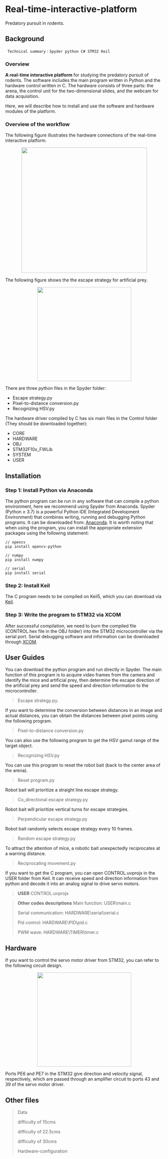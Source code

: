 # Real-time-interactive-platform
Predatory pursuit in rodents.
## Background

` Technical summary：Spyder python C# STM32 Keil`

### Overview
 **A real-time interactive platform** for studying the predatory pursuit of rodents. The software includes the main program written in Python and the hardware control written in C. The hardware consists of three parts: the arena, the control unit for the two-dimensional slides, and the webcam for data acquisition. 
 
Here, we will describe how to install and use the software and hardware modules of the platform.

### Overview of the workflow
The following figure illustrates the hardware connections of the real-time interactive platform.

<div align="center">
<p align="center">
<img src="https://i.postimg.cc/dVkxKxkk/1.png" height="400">
</div>


The following figure shows the the escape strategy for artificial prey.

<div align="center">
<p align="center">
<img src="https://i.postimg.cc/L8DwD11v/2.png" height="300">
</div>


There are three python files in the Spyder folder:
* Escape strategy.py
* Pixel-to-distance conversion.py
* Recognizing HSV.py

The hardware driver compiled by C has six main files in the Control folder (They should be downloaded together): 
* CORE
* HARDWARE
* OBJ
* STM32F10x_FWLib
* SYSTEM
* USER
## Installation
### Step 1: Install Python via Anaconda
The python program can be run in any software that can compile a python environment, here we recommend using Spyder from Anaconda. Spyder (Python ≥ 3.7) is a powerful Python IDE (Integrated Development Environment) that combines writing, running and debugging Python programs.
 It can be downloaded from: [Anaconda](https://www.anaconda.com/).
 It is worth noting that when using the program, you can install the appropriate extension packages using the following statement:
 

```
// opencv
pip install opencv-python
```
```
// numpy
pip install numpy
```
```
// serial
pip install serial
```
### Step 2: Install Keil
The C program needs to be compiled on Keil5, which you can download via [Keil](https://www.keil.com/download/).
### Step 3: Write the program to STM32 via XCOM
After successful compilation, we need to burn the compiled file (CONTROL.hex file in the OBJ folder) into the STM32 microcontroller via the serial port. Serial debugging software and information can be downloaded through [XCOM](http://47.111.11.73/docs/index.html).

## User Guides
You can download the python program and run directly in Spyder. The main function of this program is to acquire video frames from the camera and identify the mice and artificial prey, then determine the escape direction of the artificial prey and send the speed and direction information to the microcontroller.
>Escape strategy.py.

If you want to determine the conversion between distances in an image and actual distances, you can obtain the distances between pixel points using the following program.
>Pixel-to-distance conversion.py

You can also use the following program to get the HSV gamut range of the target object.
> Recognizing HSV.py

You can use this program to reset the robot bait (back to the center area of the arena).
> Reset program.py

Robot bait will prioritize a straight line escape strategy.
> Co_directional escape strategy.py

Robot bait will prioritize vertical turns for escape strategies.
> Perpendicular escape strategy.py

Robot bait randomly selects escape strategy every 10 frames.
> Random escape strategy.py

To attract the attention of mice, a robotic bait unexpectedly reciprocates at a warning distance.
> Reciprocating movement.py


If you want to get the C program, you can open CONTROL.uvprojx in the USER folder from Keil. It can receive speed and direction information from python and decode it into an analog signal to drive servo motors.
> **USER**
>CONTROL.uvprojx

> **Other codes descriptions**
>Main function: USER\main.c
> 
>Serial communication: HARDWARE\serial\serial.c
> 
>Pid control: HARDWARE\PID\pid.c
> 
>PWM wave: HARDWARE\TIMER\timer.c

## Hardware
If you want to control the servo motor driver from STM32, you can refer to the following circuit design.

<div align="center">
<p align="center">
<img src="https://i.postimg.cc/Mp3Hs9RP/3.png" height="300">
</div>
Ports PE6 and PE7 in the STM32 give direction and velocity signal, respectively, which are passed through an amplifier circuit to ports 43 and 39 of the servo motor driver.

## Other files
>Data
>
>difficulty of 15cms
>
>difficulty of 22.5cms
>
>difficulty of 30cms
>
>Hardware-configuration
>

